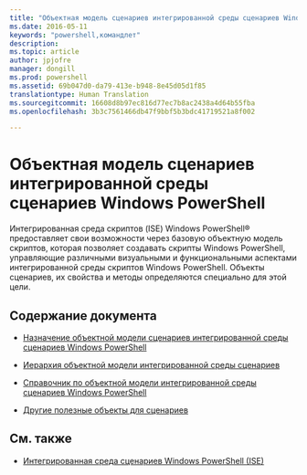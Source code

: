 ```yaml
---
title: "Объектная модель сценариев интегрированной среды сценариев Windows PowerShell"
ms.date: 2016-05-11
keywords: "powershell,командлет"
description: 
ms.topic: article
author: jpjofre
manager: dongill
ms.prod: powershell
ms.assetid: 69b047d0-da79-413e-b948-8e45d05d1f85
translationtype: Human Translation
ms.sourcegitcommit: 16608d8b97ec816d77ec7b8ac2438a4d64b55fba
ms.openlocfilehash: 3b3c7561466db47f9bbf5b3bdc41719521a8f002

---
```


# Объектная модель сценариев интегрированной среды сценариев Windows PowerShell
  Интегрированная среда скриптов (ISE) Windows PowerShell® предоставляет свои возможности через базовую объектную модель скриптов, которая позволяет создавать скрипты Windows PowerShell, управляющие различными визуальными и функциональными аспектами интегрированной среды скриптов Windows PowerShell. Объекты сценариев, их свойства и методы определяются специально для этой цели.

## Содержание документа

-   [Назначение объектной модели сценариев интегрированной среды сценариев Windows PowerShell](Purpose-of-the-Windows-PowerShell-ISE-Scripting-Object-Model.md)

-   [Иерархия объектной модели интегрированной среды сценариев](The-ISE-Object-Model-Hierarchy.md)

-   [Справочник по объектной модели интегрированной среды сценариев Windows PowerShell](Windows-PowerShell-ISE-Object-Model-Reference.md)

-   [Другие полезные объекты для сценариев](../../getting-started/cookbooks/Other-Useful-Scripting-Objects.md)

## См. также
- [Интегрированная среда сценариев Windows PowerShell &#40;ISE&#41;](../../getting-started/fundamental/Windows-PowerShell-Integrated-Scripting-Environment--ISE-.md)

  



<!--HONumber=Oct16_HO2-->


